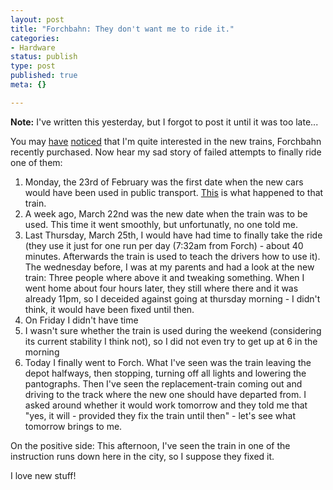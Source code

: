 ```yaml
---
layout: post
title: "Forchbahn: They don't want me to ride it."
categories:
- Hardware
status: publish
type: post
published: true
meta: {}

---
```

<p><strong>Note:</strong> I've written this yesterday, but I forgot to post it until it was too late...</p>
<p>You may <a href="/archives/some_suburban_railways_i.html">have</a> <a href="/archives/too_bad.html">noticed</a> that I'm quite interested in the new trains, Forchbahn recently purchased. Now hear my sad story of failed attempts to finally ride one of them:
</p>
<ol>
 <li>Monday, the 23rd of February was the first date when the new cars would have been used in public transport. <a href="/archives/too_bad.html">This</a> is what happened to that train.</li>
 <li>A week ago, March 22nd was the new date when the train was to be used. This time it went smoothly, but unfortunatly, no one told me.</li>
 <li>Last Thursday, March 25th, I would have had time to finally take the ride (they use it just for one run per day (7:32am from Forch) - about 40 minutes. Afterwards the train is used to teach the drivers how to use it). The wednesday before, I was at my parents and had a look at the new train: Three people where above it and tweaking something. When I went home about four hours later, they still where there and it was already 11pm, so I deceided against going at thursday morning - I didn't think, it would have been fixed until then.</li>
 <li>On Friday I didn't have time</li>
 <li>I wasn't sure whether the train is used during the weekend (considering its current stability I think not), so I did not even try to get up at 6 in the morning</li>
 <li>Today I finally went to Forch. What I've seen was the train leaving the depot halfways, then stopping, turning off all lights and lowering the pantographs. Then I've seen the replacement-train coming out and driving to the track where the new one should have departed from. I asked around whether it would work tomorrow and they told me that "yes, it will - provided they fix the train until then" - let's see what tomorrow brings to me.</li>
</ol>
<p>
On the positive side: This afternoon, I've seen the train in one of the instruction runs down here in the city, so I suppose they fixed it.
</p><p>
I love new stuff!
</p>
